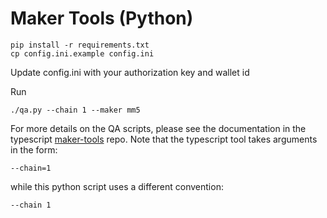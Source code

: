 Maker Tools (Python)
====================

```
pip install -r requirements.txt
cp config.ini.example config.ini
```

Update config.ini with your authorization key and wallet id

Run

```
./qa.py --chain 1 --maker mm5
```

For more details on the QA scripts, please see the documentation in the typescript [maker-tools](https://github.com/hashflownetwork/maker-tools) repo. Note that
the typescript tool takes arguments in the form: 

```
--chain=1
```

while this python script uses a different convention:

```
--chain 1
```



